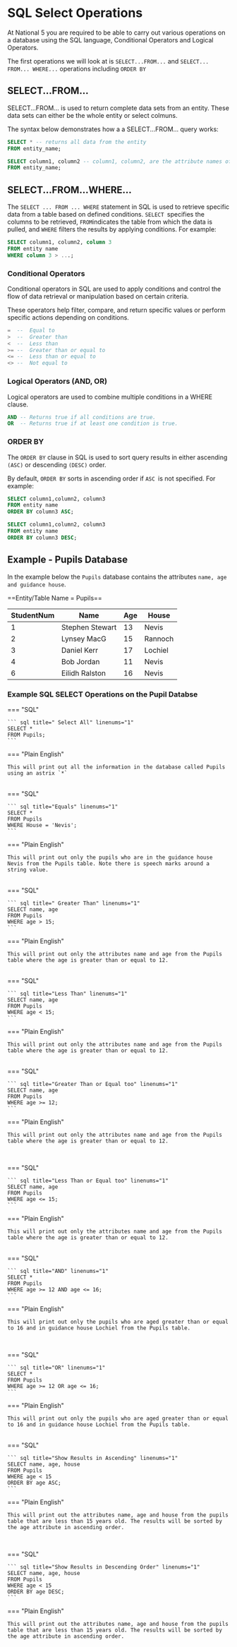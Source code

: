 # SQL Select Operations

At National 5 you are required to be able to carry out various operations on a database using the SQL language, Conditional Operators and Logical Operators. 

The first operations we will look at is `SELECT...FROM...` and `SELECT... FROM... WHERE...` operations including `ORDER BY`

## SELECT...FROM...

SELECT...FROM... is used to return complete data sets from an entity. These data sets can either be the whole entity or select colmuns.

The syntax below demonstrates how a a SELECT...FROM... query works:

``` sql title="EXAMPLE 1 - SELECT...FROM..." linenums="1"
SELECT * -- returns all data from the entity
FROM entity_name;
```
``` sql title="EXAMPLE 2 - SELECT...FROM..." linenums="1"
SELECT column1, column2 -- column1, column2, are the attribute names of the entity you want to select data from. 
FROM entity_name;
```

## SELECT...FROM...WHERE...

The `SELECT ... FROM ... WHERE` statement in SQL is used to retrieve specific data from a table based on defined conditions. `SELECT `specifies the columns to be retrieved, `FROM`indicates the table from which the data is pulled, and `WHERE` filters the results by applying conditions. For example:

``` sql title="SELECT...FROM...WHERE" linenums="1"
SELECT column1, column2, column 3 
FROM entity name 
WHERE column 3 > ...;
```

### Conditional Operators

Conditional operators in SQL are used to apply conditions and control the flow of data retrieval or manipulation based on certain criteria. 

These operators help filter, compare, and return specific values or perform specific actions depending on conditions. 

``` sql title="Conditional Operators" linenums="1"
=  --  Equal to
>  --  Greater than
<  --  Less than
>= --  Greater than or equal to
<= --  Less than or equal to
<> --  Not equal to
```
### Logical Operators (AND, OR) 

Logical operators are used to combine multiple conditions in a WHERE clause.

``` sql title="Logical Operators" linenums="1"
AND -- Returns true if all conditions are true.
OR  -- Returns true if at least one condition is true.
```
### ORDER BY

The `ORDER BY` clause in SQL is used to sort query results in either ascending `(ASC)` or descending `(DESC)` order. 

By default, `ORDER BY` sorts in ascending order if `ASC `is not specified. For example:

``` sql title="ORDER BY Ascending (ASC)" linenums="1"
SELECT column1,column2, column3
FROM entity name
ORDER BY column3 ASC;
```

``` sql title="ORDER BY Ascending (DESC)" linenums="1"
SELECT column1,column2, column3
FROM entity name
ORDER BY column3 DESC;
```

## Example - Pupils Database

In the example below the `Pupils` database contains the attributes `name, age and guidance house`. 

==Entity/Table Name = Pupils==

| StudentNum | Name            | Age | House
| -----------| --------------- | --- | -----
| 1          | Stephen Stewart | 13  | Nevis
| 2          | Lynsey MacG     | 15  | Rannoch
| 3          | Daniel Kerr     | 17  | Lochiel
| 4          | Bob Jordan      | 11  | Nevis
| 6          | Eilidh Ralston  | 16  | Nevis

### Example SQL SELECT Operations on the Pupil Databse

=== "SQL"

    ``` sql title=" Select All" linenums="1"
    SELECT * 
    FROM Pupils;
    ```
=== "Plain English"

    This will print out all the information in the database called Pupils using an astrix `*`
<br>
=== "SQL"

    ``` sql title="Equals" linenums="1"
    SELECT * 
    FROM Pupils
    WHERE House = 'Nevis';
    ```
=== "Plain English"

    This will print out only the pupils who are in the guidance house Nevis from the Pupils table. Note there is speech marks around a string value.
<br>
=== "SQL"

    ``` sql title=" Greater Than" linenums="1"
    SELECT name, age 
    FROM Pupils
    WHERE age > 15;
    ```
=== "Plain English"

    This will print out only the attributes name and age from the Pupils table where the age is greater than or equal to 12.
<br>
=== "SQL"

    ``` sql title="Less Than" linenums="1"
    SELECT name, age 
    FROM Pupils
    WHERE age < 15;
    ```
=== "Plain English"

    This will print out only the attributes name and age from the Pupils table where the age is greater than or equal to 12.
<br>
=== "SQL"

    ``` sql title="Greater Than or Equal too" linenums="1"
    SELECT name, age 
    FROM Pupils
    WHERE age >= 12;
    ```
=== "Plain English"

    This will print out only the attributes name and age from the Pupils table where the age is greater than or equal to 12.
<br>

=== "SQL"

    ``` sql title="Less Than or Equal too" linenums="1"
    SELECT name, age 
    FROM Pupils
    WHERE age <= 15;
    ```
=== "Plain English"

    This will print out only the attributes name and age from the Pupils table where the age is greater than or equal to 12.
<br>
=== "SQL"

    ``` sql title="AND" linenums="1"
    SELECT * 
    FROM Pupils
    WHERE age >= 12 AND age <= 16;
    ```
=== "Plain English"

    This will print out only the pupils who are aged greater than or equal to 16 and in guidance house Lochiel from the Pupils table.
<br>

=== "SQL"

    ``` sql title="OR" linenums="1"
    SELECT * 
    FROM Pupils
    WHERE age >= 12 OR age <= 16;
    ```
=== "Plain English"

    This will print out only the pupils who are aged greater than or equal to 16 and in guidance house Lochiel from the Pupils table.
<br>
=== "SQL"

    ``` sql title="Show Results in Ascending" linenums="1"
    SELECT name, age, house 
    FROM Pupils
    WHERE age < 15
    ORDER BY age ASC;
    ```
=== "Plain English"

    This will print out the attributes name, age and house from the pupils table that are less than 15 years old. The results will be sorted by the age attribute in ascending order.
<br>

=== "SQL"

    ``` sql title="Show Results in Descending Order" linenums="1"
    SELECT name, age, house 
    FROM Pupils
    WHERE age < 15
    ORDER BY age DESC;
    ```
=== "Plain English"

    This will print out the attributes name, age and house from the pupils table that are less than 15 years old. The results will be sorted by the age attribute in ascending order.






        
        
